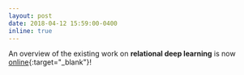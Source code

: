 ```yaml
---
layout: post
date: 2018-04-12 15:59:00-0400
inline: true
---
```


An overview of the existing work on **relational deep learning** is now [online](RelationalDeepLearning/index.html){:target="\_blank"}!
